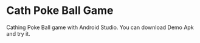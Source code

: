 # Cath Poke Ball Game
Cathing Poke Ball game with Android Studio. You can download Demo Apk and try it.
